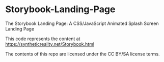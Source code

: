 # Storybook-Landing-Page
The Storybook Landing Page: A CSS/JavaScript Animated Splash Screen Landing Page

This code represents the content at
https://syntheticreality.net/Storybook.html

The contents of this repo are licensed under the CC BY/SA license terms.
